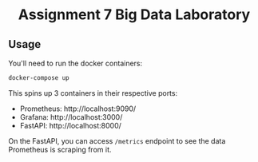 <h1 align="center">Assignment 7 Big Data Laboratory</h1>

## Usage

You'll need to run the docker containers:

```bash
docker-compose up
```

This spins up 3 containers in their respective ports:

- Prometheus: http://localhost:9090/
- Grafana: http://localhost:3000/
- FastAPI: http://localhost:8000/

On the FastAPI, you can access `/metrics` endpoint to see the data Prometheus is scraping from it.
